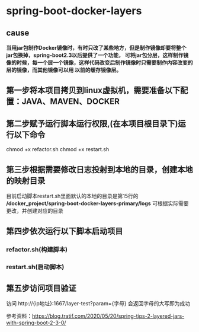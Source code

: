 # spring-boot-docker-layers

## cause
**当用jar包制作Docker镜像时，有时只改了某些地方，但是制作镜像却要将整个jar包换掉，spring-boot2.3以后提供了一个功能，
可将jar包分层，这样制作镜像的时候，每一个层一个镜像，这样代码改变后制作镜像时只需要制作内容改变的层的镜像，而其他镜像可以用
以前的缓存镜像层。**

## 第一步将本项目拷贝到linux虚拟机，需要准备以下配置：JAVA、MAVEN、DOCKER

## 第二步赋予运行脚本运行权限,(在本项目根目录下)运行以下命令
chmod +x refactor.sh
chmod +x restart.sh

## 第三步根据需要修改日志投射到本地的目录，创建本地的映射目录
目前启动脚本restart.sh里面默认的本地的目录是第15行的 **/docker_project/spring-boot-docker-layers-primary/logs**
可根据实际需要更改，并创建对应的目录

## 第四步依次运行以下脚本启动项目
### refactor.sh(构建脚本)
### restart.sh(启动脚本)

## 第五步访问项目验证
访问 http://{ip地址}:1667/layer-test?param={字母}
会返回字母的大写即为成功

参考资料：https://blog.tratif.com/2020/05/20/spring-tips-2-layered-jars-with-spring-boot-2-3-0/

